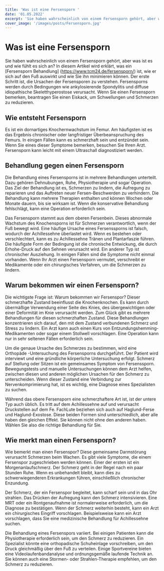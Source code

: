 ```yaml
---
title: 'Was ist eine Fersensporn '
date: '01.05.2022'
excerpt: 'Sie haben wahrscheinlich von einem Fersensporn gehört, aber was ist es und wie fühlt es sich an?'
cover_image: '/images/posts/Fersensporn.jpg'
---
```

# Was ist eine Fersensporn 
Sie haben wahrscheinlich von einem Fersensporn gehört, aber was ist es und wie fühlt es sich an? In diesem Artikel wird erklärt, was ein [Fersensporn Behandlung] (https://www.tcm24.de/fersensporn/) ist, wie er sich auf den Fuß auswirkt und wie Sie ihn minimieren können. Der erste Schritt ist, die Ursachen der Fersensporen zu verstehen. Fersensporns werden durch Bedingungen wie ankylosierende Spondylitis und diffuse idiopathische Skeletthyperostose verursacht. Wenn Sie einen Fersensporn bemerken, beantragen Sie einen Eiskack, um Schwellungen und Schmerzen zu reduzieren.

## Wie entsteht Fersensporn
Es ist ein dornartiges Knochernwachstum im Femur. Am häufigsten ist es das Ergebnis chronischer oder langfristiger Überbeanspruchung des Femurs. In einigen Fällen kann es schmerzhaft sein und entzündet sein. Wenn Sie eines dieser Symptome bemerken, besuchen Sie Ihren Arzt. Fersensporn kann leicht mit einem Ultraschall diagnostiziert werden.

## Behandlung gegen einen Fersensporn
Die Behandlung eines Fersensporns ist in mehrere Behandlungen unterteilt. Dazu gehören Dehnubungen, Ruhe, Physiotherapie und sogar Operation. Das Ziel der Behandlung ist es, Schmerzen zu lindern, die Aufregung zu reparieren und das Auftreten neuer Fersen-Beschwerden zu verhindern. Die Behandlung kann mehrere Therapien enthalten und können Wochen oder Monate dauern, bis sie wirksam ist. Wenn die konservative Behandlung fehlschlägt, kann eine Operation erforderlich sein.

Das Fersensporn stammt aus dem oberen Fersenbein. Dieses abnormale Wachstum des Knochensporns ist für Schmerzen verantwortlich, wenn der Fuß bewegt wird. Eine häufige Ursache eines Fersenssporns ist falsch, wodurch der Achillessehne überlastet wird. Wenn es bestehen oder verschlechtert, kann es zu Achillessehne Tränen und Plantarfaszie führen.  Die häufigste Form der Bedingung ist die chronische Entwickung, die durch Erhohe-Druck auf den Sehnen verursacht wird. Ein anderer Typ ist chronischer Ausziehung. In einigen Fällen sind die Symptome nicht einmal vorhanden. Wenn Ihr Arzt einen Fersensporn vermutet, verschreibt er Medikamente oder ein chirurgisches Verfahren, um die Schmerzen zu lindern.

## Warum bekommen wir einen Fersensporn?
Die wichtigste Frage ist: Warum bekommen wir Fersenspor? Dieser schmerzhafte Zustand beeinflusst die Knochenknochen. Es kann durch übermäßige Verwendung einer Seite des Knies, des übergewichtigen oder einer Deformität im Knie verursacht werden. Zum Glück gibt es mehrere Behandlungen für diesen schmerzhaften Zustand. Diese Behandlungen konzentrieren sich darauf, den mit dem Zustand verbundenen Schmerz und Stress zu lindern. Ein Arzt kann auch einen Kurs von Entzundungshemming-Medikamenten oder sogar einem Stollwell vorschlagen. Eine Operation kann nur in sehr seltenen Fällen erforderlich sein.

Um die genaue Ursache des Schmerzes zu bestimmen, wird eine Orthopäde -Untersuchung des Fersensporns durchgeführt. Der Patient wird interviewt und eine gründliche körperliche Untersuchung erfolgt. Schmerz auf Stellung oder Sitzen ist ein gemeinsames Symptom von Fersenssporn. Bewegungstests und manuelle Untersuchungen können dem Arzt helfen, zwischen diesen und anderen möglichen Ursachen für den Schmerz zu unterscheiden. Wenn dieser Zustand eine Verbindung zur Nervenkomprimierung hat, ist es wichtig, eine Diagnose eines Spezialisten zu suchen.

Während das obere Fersensporn eine schmerzhaftere Art ist, ist der untere Typ auch üblich. Es tritt auf dem Achillessehne auf und verursacht Druckstellen auf dem Fe. FachLute beziehen sich auch auf Haglund-Ferse und Haglund-Exostose. Diese beiden Formen sind unterschiedlich, aber alle haben den gleichen Effekt. Sie können nicht ohne den anderen haben. Wählen Sie also die richtige Behandlung für Sie.

## Wie merkt man einen Fersensporn?
Wie bemerkt man einen Fersenspor? Diese gemeinsame Darmstörung verursacht Schmerzen beim Wachen. Es gibt viele Symptome, die einem Fersenspor zugeschrieben werden können. Einer der ersten ist ein Morgenanlaufschmerz. Der Schmerz geht in der Regel nach ein paar Stunden Ruhe. Wenn es unbehandelt bleibt, kann dies zu schwerwiegenderen Erkrankungen führen, einschließlich chronischer Enzundung.

Der Schmerz, der ein Fersenspor begleitet, kann scharf sein und in das Ohr strahlen. Das Drücken der Aufregung kann den Schmerz intensivieren. Eine MRT oder ein Rontgenaufnahme ist normalerweise erforderlich, um die Diagnose zu bestätigen. Wenn der Schmerz weiterhin besteht, kann ein Arzt ein chirurgisches Eingriff vorschlagen. Beispielsweise kann ein Arzt vorschlagen, dass Sie eine medizinische Behandlung für Achillessehne suchen.

Die Behandlung eines Fersenspors variiert. Bei einigen Patienten kann die Physiotherapie erforderlich sein, um den Schmerz zu reduzieren. Ein Spezialist könnte eine orthopadische Schuheinlage vorschreiben, um den Druck gleichmäßig über den Fuß zu verteilen. Einige Sportvereine bieten eine Videolaufenbandanalyse und ordnungsgemäße laufende Technik an. Sie können auch eine Stormen- oder Strahlen-Therapie empfehlen, um den Schmerz zu reduzieren. 
